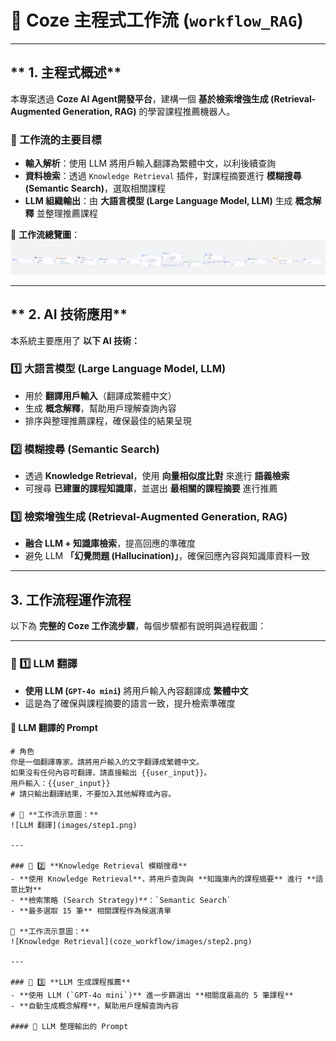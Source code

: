 # 🎯 Coze 主程式工作流 (`workflow_RAG`)

---

## ** 1. 主程式概述**
本專案透過 **Coze AI Agent開發平台**，建構一個 **基於檢索增強生成 (Retrieval-Augmented Generation, RAG)** 的學習課程推薦機器人。

### **📌 工作流的主要目標**
- **輸入解析**：使用 LLM 將用戶輸入翻譯為繁體中文，以利後續查詢
- **資料檢索**：透過 `Knowledge Retrieval` 插件，對課程摘要進行 **模糊搜尋 (Semantic Search)**，選取相關課程
- **LLM 組織輸出**：由 **大語言模型 (Large Language Model, LLM)** 生成 **概念解釋** 並整理推薦課程

📌 **工作流總覽圖**：
![Coze 主程式工作流](images/main_workflow.png)

---

## ** 2. AI 技術應用**
本系統主要應用了 **以下 AI 技術：**

### 1️⃣ **大語言模型 (Large Language Model, LLM)**
   - 用於 **翻譯用戶輸入**（翻譯成繁體中文）
   - 生成 **概念解釋**，幫助用戶理解查詢內容
   - 排序與整理推薦課程，確保最佳的結果呈現

### 2️⃣ **模糊搜尋 (Semantic Search)**
   - 透過 **Knowledge Retrieval**，使用 **向量相似度比對** 來進行 **語義檢索**
   - 可搜尋 **已建置的課程知識庫**，並選出 **最相關的課程摘要** 進行推薦

### 3️⃣ **檢索增強生成 (Retrieval-Augmented Generation, RAG)**
   - **融合 LLM + 知識庫檢索**，提高回應的準確度
   - 避免 LLM **「幻覺問題 (Hallucination)」**，確保回應內容與知識庫資料一致

---

## 3. 工作流程運作流程

以下為 **完整的 Coze 工作流步驟**，每個步驟都有說明與過程截圖：

---

### 🔷 1️⃣ **LLM 翻譯**
- **使用 LLM (`GPT-4o mini`)** 將用戶輸入內容翻譯成 **繁體中文**
- 這是為了確保與課程摘要的語言一致，提升檢索準確度

#### 📌 LLM 翻譯的 Prompt
```text
# 角色
你是一個翻譯專家。請將用戶輸入的文字翻譯成繁體中文。
如果沒有任何內容可翻譯，請直接輸出 {{user_input}}。
用戶輸入：{{user_input}}
# 請只輸出翻譯結果，不要加入其他解釋或內容。

# 📌 **工作流示意圖：**  
![LLM 翻譯](images/step1.png)

---

### 🔷 2️⃣ **Knowledge Retrieval 模糊搜尋**
- **使用 Knowledge Retrieval**，將用戶查詢與 **知識庫內的課程摘要** 進行 **語意比對**
- **檢索策略 (Search Strategy)**：`Semantic Search`
- **最多選取 15 筆** 相關課程作為候選清單

📌 **工作流示意圖：**  
![Knowledge Retrieval](coze_workflow/images/step2.png)

---

### 🔷 3️⃣ **LLM 生成課程推薦**
- **使用 LLM (`GPT-4o mini`)** 進一步篩選出 **相關度最高的 5 筆課程**
- **自動生成概念解釋**，幫助用戶理解查詢內容

#### 📌 LLM 整理輸出的 Prompt


